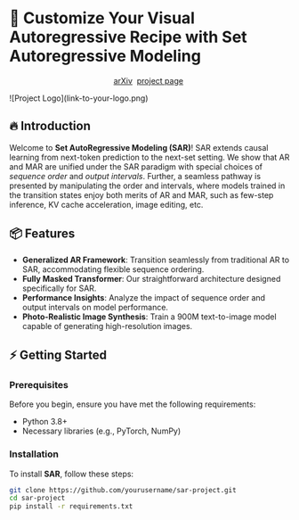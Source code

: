 # 🚀 Customize Your Visual Autoregressive Recipe with Set Autoregressive Modeling
<div align="center">

[arXiv](https://arxiv.org/abs/)&nbsp;
[project page](https://poppuppy.github.io/sar.github.io/)&nbsp;

</div>
![Project Logo](link-to-your-logo.png)

## 🔥 Introduction

Welcome to **Set AutoRegressive Modeling (SAR)**! SAR extends causal learning from next-token prediction to the next-set setting. We show that AR and MAR are unified under the SAR paradigm with special choices of *sequence order* and *output intervals*. Further, a seamless pathway is presented by manipulating the order and intervals, where models trained in the transition states enjoy both merits of AR and MAR, such as few-step inference, KV cache acceleration, image editing, etc. 

## 📦 Features

- **Generalized AR Framework**: Transition seamlessly from traditional AR to SAR, accommodating flexible sequence ordering.
- **Fully Masked Transformer**: Our straightforward architecture designed specifically for SAR.
- **Performance Insights**: Analyze the impact of sequence order and output intervals on model performance.
- **Photo-Realistic Image Synthesis**: Train a 900M text-to-image model capable of generating high-resolution images.

## ⚡ Getting Started

### Prerequisites

Before you begin, ensure you have met the following requirements:

- Python 3.8+
- Necessary libraries (e.g., PyTorch, NumPy)

### Installation

To install **SAR**, follow these steps:

```bash
git clone https://github.com/yourusername/sar-project.git
cd sar-project
pip install -r requirements.txt
